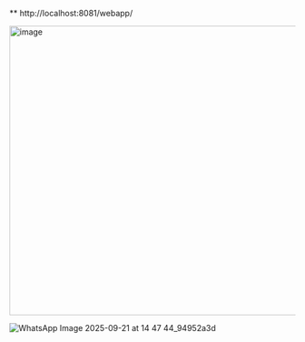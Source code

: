 ** http://localhost:8081/webapp/

<img width="1079" height="509" alt="image" src="https://github.com/user-attachments/assets/2e779c2f-e0e0-4ea1-ba76-2628a7805196" />

![WhatsApp Image 2025-09-21 at 14 47 44_94952a3d](https://github.com/user-attachments/assets/a0f1e92a-30bf-402f-aac2-c7a3f805e6e2)
